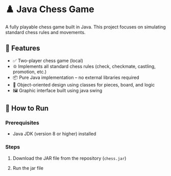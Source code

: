 # ♟️ Java Chess Game

A fully playable chess game built in Java. This project focuses on simulating standard chess rules and movements.

## 📌 Features

- ✅ Two-player chess game (local)
- ♔ Implements all standard chess rules (check, checkmate, castling, promotion, etc.)
- 📦 Pure Java implementation – no external libraries required
- 🧠 Object-oriented design using classes for pieces, board, and logic
- 🖼️ Graphic interface built using java swing

## 🚀 How to Run

### Prerequisites

- Java JDK (version 8 or higher) installed

### Steps

1. Download the JAR file from the repository (`chess.jar`)

2. Run the jar file
